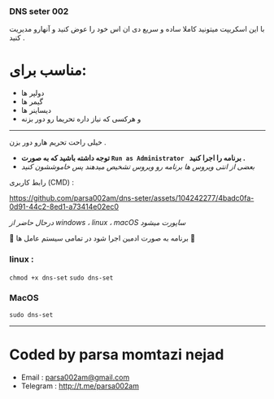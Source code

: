### DNS seter 002
با این اسکریپت میتونید کاملا ساده و سریع دی ان اس خود را عوض کنید و آنهارو مدیریت کنید .

# مناسب برای:
 - دولپر ها 
- گیمر ها 
- دیساینر ها 
- و هرکسی که  نیاز داره تحریما رو دور بزنه 
---
خیلی راحت تحریم هارو دور بزن  .

- **توجه داشته باشید که به صورت `Run as Administrator ` برنامه را اجرا کنید .** 
- _بعضی از انتی ویروس ها برنامه رو ویروس تشخیص میدهند پس خاموششون کنید_

رابط کاربری (CMD) : 



https://github.com/parsa002am/dns-seter/assets/104242277/4badc0fa-0d91-44c2-8ed1-a73414e02ec0



_درحال حاضر  از windows ، linux ، macOS  ساپورت میشود_

💢 برنامه به صورت ادمین اجرا شود در تمامی سیستم عامل ها 💢

### linux : 
```chmod +x dns-set```
```sudo dns-set```


### MacOS
```sudo dns-set```

---
# Coded by parsa momtazi nejad
- Email : parsa002am@gmail.com
- Telegram : http://t.me/parsa002am
